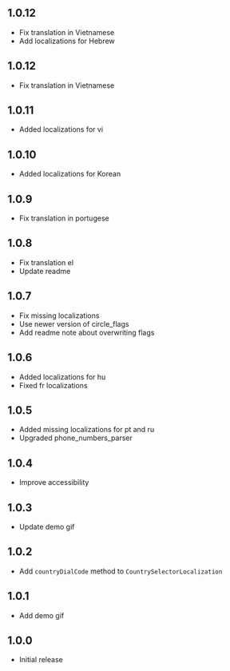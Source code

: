 ## 1.0.12
* Fix translation in Vietnamese
* Add localizations for Hebrew

## 1.0.12
* Fix translation in Vietnamese

## 1.0.11
* Added localizations for vi

## 1.0.10
* Added localizations for Korean

## 1.0.9
* Fix translation in portugese

## 1.0.8
* Fix translation el
* Update readme 

## 1.0.7
* Fix missing localizations
* Use newer version of circle_flags
* Add readme note about overwriting flags

## 1.0.6

* Added localizations for hu
* Fixed fr localizations

## 1.0.5

* Added missing localizations for pt and ru
* Upgraded phone_numbers_parser 

## 1.0.4

* Improve accessibility

## 1.0.3

* Update demo gif

## 1.0.2

* Add `countryDialCode` method to `CountrySelectorLocalization`

## 1.0.1

* Add demo gif

## 1.0.0

* Initial release
